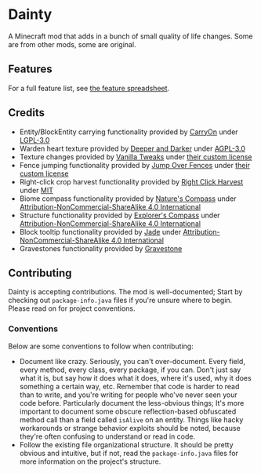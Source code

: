 # Dainty

A Minecraft mod that adds in a bunch of small quality of life changes. Some are from other mods, some are original.

## Features

For a full feature list, see [the feature spreadsheet](https://airtable.com/invite/l?inviteId=invQFnQWsgmLwT0gx&inviteToken=251c5169dbc215d3906cff9ebcb2aee7686c607bd901e0f47a6741e8279dd355&utm_medium=email&utm_source=product_team&utm_content=transactional-alerts).

## Credits

- Entity/BlockEntity carrying functionality provided by [CarryOn](https://github.com/Tschipp/CarryOn/tree/1.21) under [LGPL-3.0](https://www.gnu.org/licenses/lgpl-3.0.en.html)
- Warden heart texture provided by [Deeper and Darker](https://github.com/KyaniteMods/DeeperAndDarker/tree/neoforge-1.21) under [AGPL-3.0](https://www.gnu.org/licenses/agpl-3.0.en.html)
- Texture changes provided by [Vanilla Tweaks](https://vanillatweaks.net/) under [their custom license](https://vanillatweaks.net/terms/)
- Fence jumping functionality provided by [Jump Over Fences](https://gitlab.com/kreezxil/jump-over-fences/) under [their custom license](https://gitlab.com/kreezxil/jump-over-fences/-/blob/1.16.4/README.md?ref_type=heads&plain=1#L13)
- Right-click crop harvest functionality provided by [Right Click Harvest](https://github.com/JamCoreModding/right-click-harvest/tree/main?tab=MIT-1-ov-file) under [MIT](https://opensource.org/license/mit)
- Biome compass functionality provided by [Nature's Compass](https://github.com/MattCzyr/NaturesCompass/tree/neoforge-1.21.1) under [Attribution-NonCommercial-ShareAlike 4.0 International](https://creativecommons.org/licenses/by-nc-sa/4.0/deed.en)
- Structure functionality provided by [Explorer's Compass](https://github.com/MattCzyr/ExplorersCompass/tree/neoforge-1.21.1) under [Attribution-NonCommercial-ShareAlike 4.0 International](https://creativecommons.org/licenses/by-nc-sa/4.0/deed.en)
- Block tooltip functionality provided by [Jade](https://github.com/Snownee/Jade/tree/1.21-neoforge) under [Attribution-NonCommercial-ShareAlike 4.0 International](https://creativecommons.org/licenses/by-nc-sa/4.0/deed.en)
- Gravestones functionality provided by [Gravestone](https://github.com/henkelmax/gravestone/tree/1.21.1)

## Contributing

Dainty is accepting contributions. The mod is well-documented; Start by checking out `package-info.java` files if you're unsure where to begin. Please read on for project conventions.

### Conventions

Below are some conventions to follow when contributing:

- Document like crazy. Seriously, you can't over-document. Every field, every method, every class, every package, if you can. Don't just say what it is, but say how it does what it does, where it's used, why it does something a certain way, etc. Remember that code is harder to read than to write, and you're writing for people who've never seen your code before. Particularly document the less-obvious things; It's more important to document some obscure reflection-based obfuscated method call than a field called `isAlive` on an entity. Things like hacky workarounds or strange behavior exploits should be noted, because they're often confusing to understand or read in code.
- Follow the existing file organizational structure. It should be pretty obvious and intuitive, but if not, read the `package-info.java` files for more information on the project's structure.